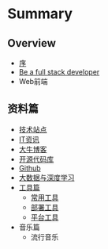 # Summary

## Overview

* [序](README.md)
* [Be a full stack developer](be-a-full-stack-developer.md)
* Web前端

## 资料篇

* [技术站点](methods.md)
* [IT资讯](itzi-xun.md)
* [大牛博客](da-niu-bo-ke.md)
* [开源代码库](githubpian.md)
* [Github](githubpian/kai-yuan-dai-ma-ku.md)
* [大数据与深度学习](da-shu-ju-yu-shen-du-xue-xi.md)
* [工具篇](gong-ju-pian.md)
  * [常用工具](chang-yong-gong-ju.md)
  * [部署工具](bu-shu-gong-ju.md)
  * [平台工具](ping-tai-gong-ju.md)
* 音乐篇
  * 流行音乐

